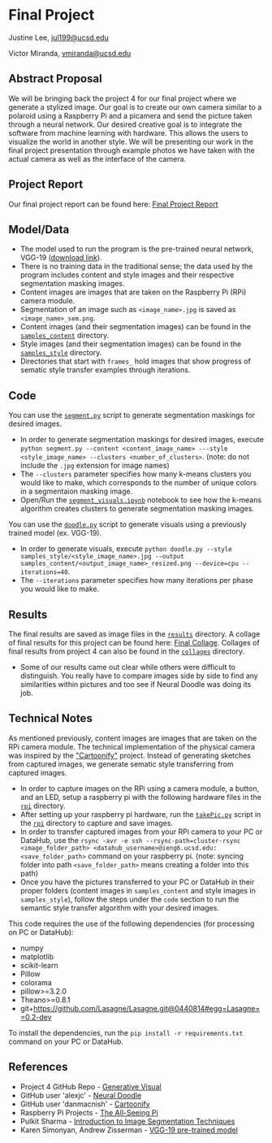 # Final Project

Justine Lee, jul199@ucsd.edu

Victor Miranda, vmiranda@ucsd.edu

## Abstract Proposal

We will be bringing back the project 4 for our final project where we generate a stylized image. Our goal is to create our own camera similar to a polaroid using a Raspberry Pi and a picamera and send the picture taken through a neural network. Our desired creative goal is to integrate the software from machine learning with hardware. This allows the users to visualize the world in another style. We will be presenting our work in the final project presentation through example photos we have taken with the actual camera as well as the interface of the camera.

## Project Report

Our final project report can be found here: [Final Project Report](https://github.com/ucsd-ml-arts/ml-art-final-ece-115/blob/master/ECE%20188%20Final%20Project%20Report.pdf)

## Model/Data

- The model used to run the program is the pre-trained neural network, VGG-19 ([download link](https://github.com/alexjc/neural-doodle/releases/download/v0.0/vgg19_conv.pkl.bz2)).
- There is no training data in the traditional sense; the data used by the program includes content and style images and their respective segmentation masking images.
- Content images are images that are taken on the Raspberry Pi (RPi) camera module.
- Segmentation of an image such as `<image_name>.jpg` is saved as `<image_name>_sem.png`.
- Content images (and their segmentation images) can be found in the [`samples_content`](https://github.com/ucsd-ml-arts/ml-art-final-ece-115/tree/master/samples_content) directory.
- Style images (and their segmentation images) can be found in the [`samples_style`](https://github.com/ucsd-ml-arts/ml-art-final-ece-115/tree/master/samples_style) directory.
- Directories that start with `frames_` hold images that show progress of sematic style transfer examples through iterations.

## Code

You can use the [`segment.py`](https://github.com/ucsd-ml-arts/ml-art-final-ece-115/blob/master/segment.py) script to generate segmentation maskings for desired images.
- In order to generate segmentation maskings for desired images, execute `python segment.py --content <content_image_name> ---style <style_image_name> --clusters <number_of_clusters>`. (note: do not include the `.jpg` extension for image names)
- The `--clusters` parameter specifies how many k-means clusters you would like to make, which corresponds to the number of unique colors in a segmentaion masking image.
- Open/Run the [`segment_visuals.ipynb`](https://github.com/ucsd-ml-arts/ml-art-final-ece-115/blob/master/segment_visuals.ipynb) notebook to see how the k-means algorithm creates clusters to generate segmentation masking images.

You can use the [`doodle.py`](https://github.com/ucsd-ml-arts/generative-visual-group-ece-115/blob/master/doodle.py) script to generate visuals using a previously trained model (ex. VGG-19).
- In order to generate visuals, execute `python doodle.py --style samples_style/<style_image_name>.jpg --output samples_content/<output_image_name>_resized.png --device=cpu --iterations=40`.
- The `--iterations` parameter specifies how many iterations per phase you would like to make.

## Results

The final results are saved as image files in the [`results`](https://github.com/ucsd-ml-arts/ml-art-final-ece-115/tree/master/results) directory. A collage of final results for this project can be found here: [Final Collage](https://docs.google.com/document/d/1jnNvAf6oiMX2bmNCnMKpvXF0K6zn5Qc-QuiKX2Uw_Ws/edit?usp=sharing). Collages of final results from project 4 can also be found in the [`collages`](https://github.com/ucsd-ml-arts/ml-art-final-ece-115/tree/master/collages) directory.
- Some of our results came out clear while others were difficult to distinguish. You really have to compare images side by side to find any similarities within pictures and too see if Neural Doodle was doing its job.

## Technical Notes

As mentioned previously, content images are images that are taken on the RPi camera module. The technical implementation of the physical camera was inspired by the ["Cartoonify"](https://github.com/danmacnish/cartoonify) project. Instead of generating sketches from captured images, we generate sematic style transferring from captured images.
- In order to capture images on the RPi using a camera module, a button, and an LED, setup a raspberry pi with the following hardware files in the [`rpi`](https://github.com/ucsd-ml-arts/ml-art-final-ece-115/tree/master/rpi) directory.
- After setting up your raspberry pi hardware, run the [`takePic.py`](https://github.com/ucsd-ml-arts/ml-art-final-ece-115/blob/master/rpi/takePic.py) script in the [`rpi`](https://github.com/ucsd-ml-arts/ml-art-final-ece-115/tree/master/rpi) directory to capture and save images.
- In order to transfer captured images from your RPi camera to your PC or DataHub, use the `rsync -avr -e ssh --rsync-path=cluster-rsync <image_folder_path> <datahub_username>@ieng6.ucsd.edu:<save_folder_path>` command on your raspberry pi. (note: syncing folder into path `<save_folder_path>` means creating a folder into this path)
- Once you have the pictures transferred to your PC or DataHub in their proper folders (content images in `samples_content` and style images in `samples_style`), follow the steps under the `code` section to run the semantic style transfer algorithm with your desired images.

This code requires the use of the following dependencies (for processing on PC or DataHub):
- numpy
- matplotlib
- scikit-learn
- Pillow
- colorama
- pillow>=3.2.0
- Theano>=0.8.1
- git+https://github.com/Lasagne/Lasagne.git@0440814#egg=Lasagne==0.2-dev

To install the dependencies, run the `pip install -r requirements.txt` command on your PC or DataHub.

## References

- Project 4 GitHub Repo - [Generative Visual](https://github.com/ucsd-ml-arts/generative-visual-group-ece-115)
- GitHub user 'alexjc' - [Neural Doodle](https://github.com/alexjc/neural-doodle)
- GitHub user 'danmacnish' - [Cartoonify](https://github.com/danmacnish/cartoonify)
- Raspberry Pi Projects - [The All-Seeing Pi](https://projects.raspberrypi.org/en/projects/the-all-seeing-pi/8)
- Pulkit Sharma - [Introduction to Image Segmentation Techniques](https://www.analyticsvidhya.com/blog/2019/04/introduction-image-segmentation-techniques-python/)
- Karen Simonyan, Andrew Zisserman - [VGG-19 pre-trained model](https://arxiv.org/abs/1409.1556)